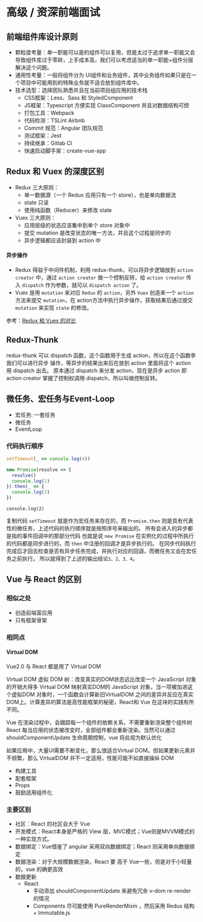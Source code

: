 # 高级 / 资深前端面试

## 前端组件库设计原则

* 颗粒度考量：单一职能可以是的组件可以复用，但是太过于追求单一职能又会导致组件库过于零碎，上手成本高，我们可以考虑适当的单一职能+组件分层解决这个问题。
* 通用性考量：一般将组件分为 UI组件和业务组件，其中业务组件如果只是在一个项目中可能用到的特殊业务就不适合放到组件库中。
* 技术选型：选择团队熟悉并且在当前项目组应用的技术栈
  * CSS框架：Less、Sass 和 StyledComponent
  * JS框架：Typescript 方便实现 ClassComponent 并且对数据结构可控
  * 打包工具：Webpack
  * 代码检测：TSLint Airbnb
  * Commit 规范：Angular 团队规范
  * 测试框架：Jest
  * 持续继承：Gitlab CI
  * 快速启动脚手架：create-vue-app

## Redux 和 Vuex 的深度区别

* Redux 三大原则：
  * 单一数据源（一个 Redux 应用只有一个 store），也是单向数据流 
  * state 只读
  * 使用纯函数（Reducer）来修改 state
* Vuex 三大原则：
  * 应用层级的状态应该集中到单个 store 对象中
  * 提交 mutation 是改变状态的唯一方法，并且这个过程是同步的
  * 异步逻辑都应该封装到 action 中

#### 异步操作

* Redux 得益于中间件机制，利用 redux-thunk，可以将异步逻辑放到 `action creator` 中，通过 `action creator` 做一个控制反转，给 `action creator` 传入 `dispatch` 作为参数，就可以 `dispatch action` 了。 
* Vuex 是用 `mutation` 来对应 `Redux` 的 `action`，另外 `Vuex` 创造来一个 `action` 方法来提交 `mutation`，在 action方法中执行异步操作，获取结果后通过提交 `mutation` 来实现 `state` 的修改。

参考：[Redux 和 Vuex 的对比](https://juejin.im/post/5d6a6997e51d4561a54b69f6)

## Redux-Thunk

redux-thunk 可以 dispatch 函数，这个函数用于生成 action，所以在这个函数李 我们可以进行异步 操作，等异步的结果出来后在放到 action 里面将这个 action 用 dispatch 出去。 原本通过 dispatch 来分发 action，现在是异步 action 即 action creator 掌握了控制权调用 dispatch，所以叫做控制反转。

## 微任务、宏任务与Event-Loop

* 宏任务: 一套任务
* 微任务
* EventLoop

### 代码执行顺序

```javascript
setTimeout(_ => console.log(4))

new Promise(resolve => {
  resolve()
  console.log(1)
}).then(_ => {
  console.log(3)
})
```

`console.log(2)`

复制代码 `setTimeout` 就是作为宏任务来存在的，而 `Promise.then` 则是具有代表性的微任务，上述代码的执行顺序就是按照序号来输出的。 所有会进入的异步都是指的事件回调中的那部分代码 也就是说 `new Promise` 在实例化的过程中所执行的代码都是同步进行的，而 `then` 中注册的回调才是异步执行的。 在同步代码执行完成后才回去检查是否有异步任务完成，并执行对应的回调，而微任务又会在宏任务之前执行。 所以就得到了上述的输出结论`1、2、3、4`。

## Vue 与 React 的区别

### 相似之处

* 创造前端富应用
* 只有框架骨架

### 相同点

#### Virtual DOM

Vue2.0 与 React 都是用了 Virtual DOM

Virtual DOM 虚拟 DOM 树：改变真实的DOM状态远比改变一个 JavaScript 对象的开销大得多 Virtual DOM 映射真实DOM的 JavaScript 对象，当一项被加进这个虚拟DOM 对象时，一个函数会计算新旧VirtualDOM 之间的差异并反应在真实DOM上。计算差异的算法是高性能框架的秘密，React和 Vue 在这块的实践有所不同。

Vue 在渲染过程中，会跟踪每一个组件的依赖关系，不需要重新渲染整个组件树 React 每当应用的状态被改变时，全部组件都会重新渲染。当然可以通过 shouldComponentUpdate 生命周期控制，vue 将此视为默认优化

如果应用中，大量UI需要不断变化，那么很适合Virtual DOM。但如果更新元素并不频繁，那么 VirtualDOM 并不一定适用，性能可能不如直接操纵 DOM

* 构建工具
* 配套框架
* Props
* 鼓励适用组件化

### 主要区别

* 社区：React 的社区会大于 Vue
* 开发模式：React本身是严格的 View 层，MVC模式；Vue则是MVVM模式的一种实现方式。
* 数据绑定：Vue借鉴了 angular 采用双向数据绑定；React 则采用单向数据绑定
* 数据渲染：对于大规模数据渲染，React 要 高于 Vue一些，但是对于小轻量的，vue 的确更高效
* 数据更新
  * React
    * 手动添加 shouldComponentUpdate 来避免冗余 v-dom re-render 的情况
    * Components 尽可能使用 PureRenderMixin ，然后采用 Redux 结构 + Immutable.js

